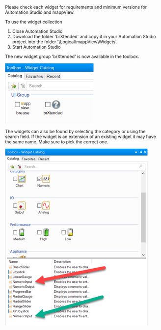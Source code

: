 Please check each widget for requirements and minimum versions for Automation Studio and mappView.

To use the widget collection 

1. Close Automation Studio
2. Download the folder 'brXtended' and copy it in your Automation Studio project into the folder '\Logical\mappView\Widgets'.
3. Start Automation Studio

The new widget group 'brXtended' is now available in the toolbox.

![](./images/installation1.png)

The widgets can also be found by selecting the category or using the search field. If the widget is an extension of an existing widget it may have the same name. Make sure to pick the correct one.

![](./images/installation2.png)
